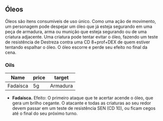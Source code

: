 ## Óleos
Óleos são itens consumíveis de uso único. Como uma ação de movimento, um personagem pode despejar um óleo que já esteja segurando em uma peça de armadura, arma ou munição que esteja segurando ou de uma criatura adjacente. Uma criatura pode tentar evitar o óleo, fazendo um teste de resistência de Destreza contra uma CD 8+prof+DEX de quem estiver tentando espalhar o óleo. O óleo escorre e perde seu efeito no final da cena.

### Oils
| Name     | price | target   |
| -------- | ----- | -------- |
| Fadaísca | 5g    | Armadura |

- **Fadaísca.** Efeito: O primeiro ataque que te acertar acende o óleo, que gera um brilho cegante. O atacante e todas as criaturas ao seu redor devem passar em um teste de resistência SEN (CD 10), ou ficam cegos até o final do seu próximo turno.